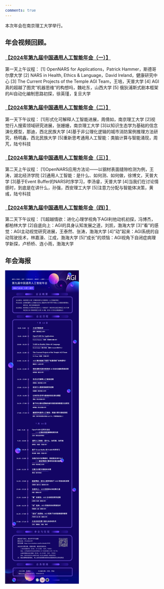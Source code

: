 ```yaml
---
comments: true
---
```

本次年会在南京理工大学举行。

## 年会视频回顾。

### [【2024年第九届中国通用人工智能年会（一）】 ](https://www.bilibili.com/video/BV1p4421D78q/?share_source=copy_web&vd_source=69a514dc0e2aaf825077e413b7f6a4d4)


第一天上午议程：
[1] OpenNARS for Applications，Patrick Hammer，斯德哥尔摩大学
[2] NARS in Health, Ethics & Language，David lreland，健康研究中心
[3] The Current Projects of the Temple AGI Team，王培，天普大学
[4] AGI真的超越了图灵“机器思维”的构想吗，魏屹东，山西大学
[5] 俄狄浦斯式剧本框架的AI自动化编制思路初探，徐英瑾，复旦大学

### [【2024年第九届中国通用人工智能年会（二）】 ](https://www.bilibili.com/video/BV1zE421A7rr/?share_source=copy_web&vd_source=69a514dc0e2aaf825077e413b7f6a4d4)

第一天下午议程：
[1]形式化可解释人工智能进展，周倩如，南京理工大学
[2]视觉行人搜索领域研究进展，张姗姗，南京理工大学
[3]以知识生态学为基础的信念演化模型，那迪，西北民族大学
[4]基于非公理化逻辑的城市消防案例推理方法研究，杨明鑫，西北民族大学
[5]重新思考通用人工智能：类脑计算与智能涌现，周芃，陆兮科技

### [【2024年第九届中国通用人工智能年会（三）】 ](https://www.bilibili.com/video/BV1Ff421B7sp/?share_source=copy_web&vd_source=69a514dc0e2aaf825077e413b7f6a4d4)

第二天上午议程：
[1]OpenNARS应用方法论——以钢材表面缝隙检测为例，王涛，湖北经济学院
[2]通用人工智能：是什么、如何测、如何做，徐博文，天普大学
[3]基于Event Buffer的NARS时序学习，李汤睿，天普大学
[4]当我们在讨论情感时，到底是在讲什么，孙强，西安理工大学
[5]注意力分配与智能体决策，黄彧，陆兮科技

### [【2024年第九届中国通用人工智能年会（四）】 ](https://www.bilibili.com/video/BV1dx4y1x7Vn/?p=4&share_source=copy_web&vd_source=69a514dc0e2aaf825077e413b7f6a4d4)

第二天下午议程：
[1]超越情欲：进化心理学视角下AGI利他动机初探，冯博杰，都柏林大学
[2]自底向上：AGI的具身认知发展之道，刘凯，渤海大学
[3]“看”的感觉：AGI主动视觉研究进展，王泰然、张涛，渤海大学
[4]“动”起来：AGI系统的自动驾驶技术，林嘉濠、江成，渤海大学
[5]“成长”的烦恼：AGI视角下自闭症病理学新探，卢桥桥、连小雨，渤海大学

## 年会海报
![1721477887486](image/2024/1721477887486.png)
